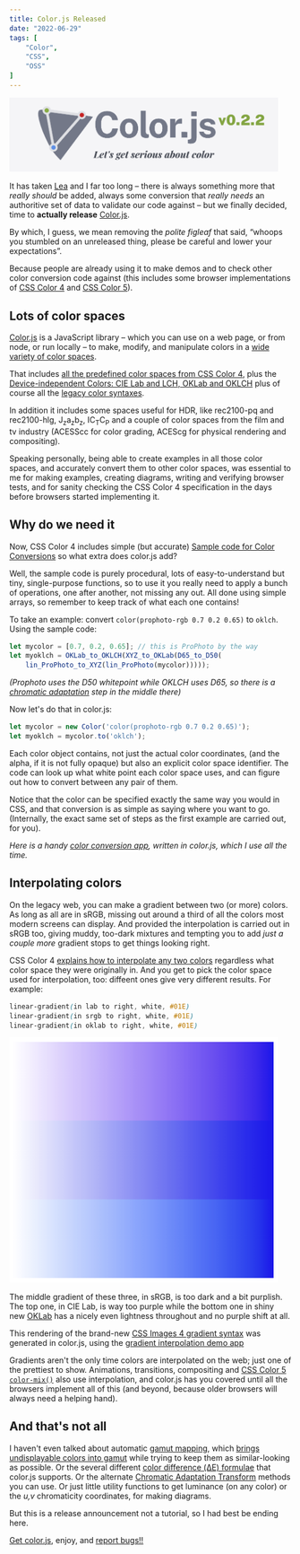 ```yaml
---
title: Color.js Released
date: "2022-06-29"
tags: [
	"Color",
    "CSS",
    "OSS"
]
---
```


<img src="./img/colorjs-logo.png" style="width: 50vw"/>

It has taken [Lea](https://lea.verou.me/?p=3463) and I far too long –
there is always something more that _really should_ be added,
always some conversion that _really needs_ an authoritive
set of data
to validate our code against –
but we finally decided, time to **actually release** [Color.js](https://colorjs.io/).

By which, I guess, we mean removing the _polite figleaf_
that said, “whoops you stumbled on an unreleased thing,
please be careful and lower your expectations”.

Because people are already using it
to make demos and to check other color conversion code against
(this includes some browser implementations of [CSS Color 4](https://drafts.csswg.org/css-color-4/) and
[CSS Color 5](https://drafts.csswg.org/css-color-5/)).

<!-- more -->

## Lots of color spaces

[Color.js](https://colorjs.io/) is a JavaScript library  –
which you can use on a web page,
or from node,
or run locally –
to make, modify, and manipulate colors
in a [wide variety of color spaces](https://colorjs.io/docs/spaces.html).

That includes [all the predefined color spaces from CSS Color 4](https://drafts.csswg.org/css-color-4/#predefined),
plus the [Device-independent Colors: CIE Lab and LCH, OKLab and OKLCH](https://drafts.csswg.org/css-color-4/#lab-colors)
plus of course all the [legacy color syntaxes](https://drafts.csswg.org/css-color-4/#legacy-color-syntax).

In addition it includes some spaces useful for HDR, like rec2100-pq and rec2100-hlg, J<sub>z</sub>a<sub>z</sub>b<sub>z</sub>, IC<sub>T</sub>C<sub>P</sub>
and a couple of color spaces from the film and tv industry (ACESScc for color grading, ACEScg for physical rendering and compositing).

Speaking personally, being able to create examples in all those color spaces,
and accurately convert them to other color spaces,
was essential to me for making examples,
creating diagrams,
writing and verifying browser tests,
and for sanity checking the CSS Color 4 specification
in the days before browsers started implementing it.

## Why do we need it

Now, CSS Color 4 includes simple (but accurate)
[Sample code for Color Conversions](https://drafts.csswg.org/css-color-4/#color-conversion-code) so what extra does color.js add?

Well, the sample code is purely procedural,
lots of easy-to-understand but tiny, single-purpose functions,
so to use it you really need to apply a bunch of operations,
one after another,
not missing any out.
All done using simple arrays, so remember to keep track of what each one contains!

To take an example: convert `color(prophoto-rgb 0.7 0.2 0.65)`
to `oklch`. Using the sample code:

```js
let mycolor = [0.7, 0.2, 0.65]; // this is ProPhoto by the way
let myoklch = OKLab_to_OKLCH(XYZ_to_OKLab(D65_to_D50(
    lin_ProPhoto_to_XYZ(lin_ProPhoto(mycolor)))));
```

_(Prophoto uses the D50 whitepoint while OKLCH uses D65, so there is a [chromatic adaptation](https://colorjs.io/docs/adaptation.html) step in the middle there)_

Now let's do that in color.js:

```js
let mycolor = new Color('color(prophoto-rgb 0.7 0.2 0.65)');
let myoklch = mycolor.to('oklch');
```

Each color object contains, not just the actual color coordinates,
(and the alpha, if it is not fully opaque)
but also an explicit color space identifier.
The code can look up what white point each color space uses,
and can figure out how to convert between any pair of them.

Notice that the color can be specified exactly the same way you would in CSS,
and that conversion is as simple as saying where you want to go.
(Internally, the exact same set of steps as the first example are carried out, for you).

_Here is a handy [color conversion app](https://colorjs.io/apps/convert/?color=lime&precision=4), written in color.js, which I use all the time._

## Interpolating colors

On the legacy web, you can make a gradient between two (or more) colors.
As long as all are in sRGB,
missing out around a third of all the colors
most modern screens can display.
And provided the interpolation is carried out in sRGB too,
giving muddy, too-dark mixtures
and tempting you to add _just a couple more_ gradient stops
to get things looking right.

CSS Color 4 [explains how to interpolate any two colors](https://drafts.csswg.org/css-color-4/#interpolation)
regardless what color space they were originally in.
And you get to pick the color space used for interpolation, too:
diffeent ones give very different results. For example:

```css
linear-gradient(in lab to right, white, #01E)
linear-gradient(in srgb to right, white, #01E)
linear-gradient(in oklab to right, white, #01E)
```

<img src="./img/rectangular-fff-01e.png" style="width: 50vw"/>

The middle gradient of these three, in sRGB, is too dark and a bit purplish.
The top one, in CIE Lab, is way too purple while the bottom one
in shiny new [OKLab](https://bottosson.github.io/posts/oklab/) has a nicely even lightness throughout and no purple shift at all.

This rendering of the brand-new [CSS Images 4 gradient syntax](https://drafts.csswg.org/css-images-4/#linear-gradients) was generated in color.js,
using the [gradient interpolation demo app](https://colorjs.io/apps/gradients/)

Gradients aren't the only time colors are interpolated on the web; just one of the prettiest to show.
Animations, transitions, compositing and
[CSS Color 5 `color-mix()`](https://drafts.csswg.org/css-color-5/#color-mix)
also use interpolation, and color.js has you covered until all the browsers implement all of this (and beyond, because older browsers will always need a helping hand).

## And that's not all

I haven't even talked about automatic [gamut mapping](https://drafts.csswg.org/css-color-4/#gamut-mapping), which [brings undisplayable colors into gamut](https://colorjs.io/docs/gamut-mapping.html) while trying to keep them as similar-looking as possible. Or the several different [color difference (ΔE) formulae](https://colorjs.io/docs/color-difference.html) that color.js supports. Or the alternate [Chromatic Adaptation Transform](https://colorjs.io/docs/adaptation.html) methods you can use. Or just little utility functions to get luminance (on any color) or the _u,v_ chromaticity coordinates, for making diagrams.

But this is a release announcement not a tutorial, so I had best be ending here.

[Get color.js](https://colorjs.io/get/), enjoy, and [report bugs!!](https://github.com/LeaVerou/color.js/issues)